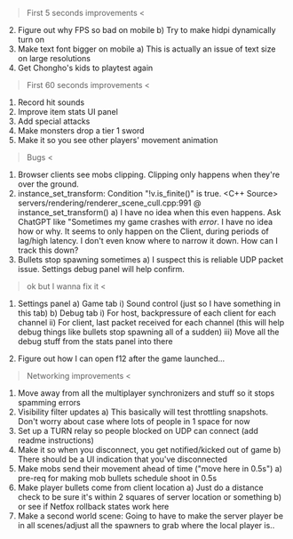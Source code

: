 > First 5 seconds improvements <
2. Figure out why FPS so bad on mobile
b) Try to make hidpi dynamically turn on
3. Make text font bigger on mobile
a) This is actually an issue of text size on large resolutions
2. Get Chongho's kids to playtest again

> First 60 seconds improvements <
1. Record hit sounds
2. Improve item stats UI panel
3. Add special attacks
4. Make monsters drop a tier 1 sword
5. Make it so you see other players' movement animation

> Bugs <
1. Browser clients see mobs clipping. Clipping only happens when they're over the ground.
2. instance_set_transform: Condition "!v.is_finite()" is true. <C++ Source>  servers/rendering/renderer_scene_cull.cpp:991 @ instance_set_transform()
a) I have no idea when this even happens. Ask ChatGPT like "Sometimes my game crashes with _error_. I have no idea how or why. It seems to only happen on the Client, during periods of lag/high latency. I don't even know where to narrow it down. How can I track this down? 
3. Bullets stop spawning sometimes
a) I suspect this is reliable UDP packet issue. Settings debug panel will help confirm.

> ok but I wanna fix it <
1. Settings panel
a) Game tab
i) Sound control (just so I have something in this tab)
b) Debug tab
i) For host, backpressure of each client for each channel
ii) For client, last packet received for each channel (this will help debug things like bullets stop spawning all of a sudden)
iii) Move all the debug stuff from the stats panel into there
2) Figure out how I can open f12 after the game launched...

> Networking improvements <
1. Move away from all the multiplayer synchronizers and stuff so it stops spamming errors
2. Visibility filter updates
a) This basically will test throttling snapshots. Don't worry about case where lots of people in 1 space for now
2. Set up a TURN relay so people blocked on UDP can connect (add readme instructions)
3. Make it so when you disconnect, you get notified/kicked out of game
b) There should be a UI indication that you've disconnected
4. Make mobs send their movement ahead of time ("move here in 0.5s")
a) pre-req for making mob bullets schedule shoot in 0.5s
5. Make player bullets come from client location
a) Just do a distance check to be sure it's within 2 squares of server location or something
b) or see if Netfox rollback states work here
6. Make a second world scene: Going to have to make the server player be in all scenes/adjust all the spawners to grab where the local player is..
